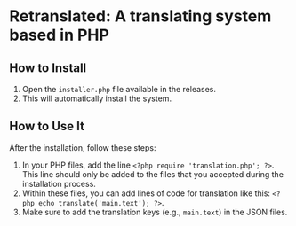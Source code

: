 # Retranslated: A translating system based in PHP

## How to Install
1. Open the `installer.php` file available in the releases.
2. This will automatically install the system.

## How to Use It
After the installation, follow these steps:

1. In your PHP files, add the line `<?php require 'translation.php'; ?>`. This line should only be added to the files that you accepted during the installation process.
2. Within these files, you can add lines of code for translation like this: `<?php echo translate('main.text'); ?>`.
3. Make sure to add the translation keys (e.g., `main.text`) in the JSON files.
